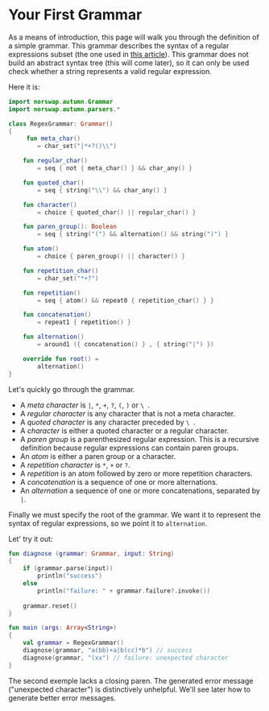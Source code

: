 # Your First Grammar

As a means of introduction, this page will walk you through the definition of a simple grammar. This
grammar describes the syntax of a regular expressions subset (the one used in [this article]). This
grammar does not build an abstract syntax tree (this will come later), so it can only be used check
whether a string represents a valid regular expression.

[this article]: https://swtch.com/~rsc/regexp/regexp1.html

Here it is:

````kotlin
import norswap.autumn.Grammar
import norswap.autumn.parsers.*

class RegexGrammar: Grammar()
{
     fun meta_char()
        = char_set("|*+?()\\")

    fun regular_char()
        = seq { not { meta_char() } && char_any() }

    fun quoted_char()
        = seq { string("\\") && char_any() }

    fun character()
        = choice { quoted_char() || regular_char() }

    fun paren_group(): Boolean
        = seq { string("(") && alternation() && string(")") }

    fun atom()
        = choice { paren_group() || character() }

    fun repetition_char()
        = char_set("*+?")

    fun repetition()
        = seq { atom() && repeat0 { repetition_char() } }

    fun concatenation()
        = repeat1 { repetition() }

    fun alternation()
        = around1 ({ concatenation() } , { string("|") })

    override fun root() =
        alternation()
}
````

Let's quickly go through the grammar.

- A *meta character* is `|`,  `*`, `+`, `?`, `(`, `)` or `\ `.
- A *regular character* is any character that is not a meta character.
- A *quoted character* is any character preceded by `\ `.
- A *character* is either a quoted character or a regular character.
- A *paren group* is a parenthesized regular expression. This is a recursive definition because
  regular expressions can contain paren groups. 
- An *atom* is either a paren group or a character.
- A *repetition character* is `*`, `+` or `?`.
- A *repetition* is an atom followed by zero or more repetition characters.
- A *concatenation* is a sequence of one or more alternations.
- An *alternation* a sequence of one or more concatenations, separated by `|`.

Finally we must specify the root of the grammar. We want it to represent the syntax of regular
expressions, so we point it to `alternation`.

Let' try it out:

````kotlin
fun diagnose (grammar: Grammar, input: String)
{
    if (grammar.parse(input))
        println("success")
    else
        println("failure: " + grammar.failure?.invoke())
        
    grammar.reset()
}

fun main (args: Array<String>)
{
    val grammar = RegexGrammar()
    diagnose(grammar, "a(bb)+a|b(cc)*b") // success
    diagnose(grammar, "(xx") // failure: unexpected character
}
````

The second exemple lacks a closing paren. The generated error message ("unexpected character")
is distinctively unhelpful. We'll see later how to generate better error messages.